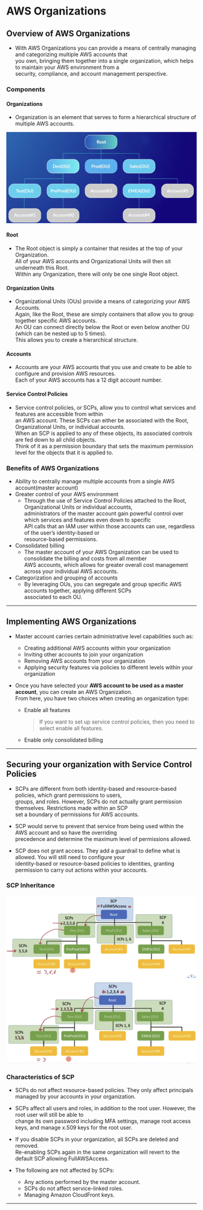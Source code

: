 # AWS Organizations

## Overview of AWS Organizations

- With AWS Organizations you can provide a means of centrally managing and categorizing multiple AWS accounts that  
  you own, bringing them together into a single organization, which helps to maintain your AWS environment from a  
  security, compliance, and account management perspective.

### Components

#### Organizations

- Organization is an element that serves to form a hierarchical structure of multiple AWS accounts.

![picture 1](/images/AWS_SAA_AWSORGA_1.png)

#### Root

- The Root object is simply a container that resides at the top of your Organization.  
  All of your AWS accounts and Organizational Units will then sit underneath this Root.  
  Within any Organization, there will only be one single Root object.

#### Organization Units

- Organizational Units (OUs) provide a means of categorizing your AWS Accounts.  
  Again, like the Root, these are simply containers that allow you to group together specific AWS accounts.  
  An OU can connect directly below the Root or even below another OU (which can be nested up to 5 times).  
  This allows you to create a hierarchical structure.

#### Accounts

- Accounts are your AWS accounts that you use and create to be able to configure and provision AWS resources.  
  Each of your AWS accounts has a 12 digit account number.

#### Service Control Policies

- Service control policies, or SCPs, allow you to control what services and features are accessible from within  
  an AWS account. These SCPs can either be associated with the Root, Organizational Units, or individual accounts.  
  When an SCP is applied to any of these objects, its associated controls are fed down to all child objects.  
  Think of it as a permission boundary that sets the maximum permission level for the objects that it is applied to.

### Benefits of AWS Organizations

- Ability to centrally manage multiple accounts from a single AWS account(master account)
- Greater control of your AWS environment
  - Through the use of Service Control Policies attached to the Root, Organizational Units or individual accounts,  
    administrators of the master account gain powerful control over which services and features even down to specific  
    API calls that an IAM user within those accounts can use, regardless of the user’s identity-based or  
    resource-based permissions.
- Consolidated billing
  - The master account of your AWS Organization can be used to consolidate the billing and costs from all member  
    AWS accounts, which allows for greater overall cost management across your individual AWS accounts.
- Categorization and grouping of accounts
  - By leveraging OUs, you can segregate and group specific AWS accounts together, applying different SCPs  
    associated to each OU.

---

## Implementing AWS Organizations

- Master account carries certain administrative level capabilities such as:

  - Creating additional AWS accounts within your organization
  - Inviting other accounts to join your organization
  - Removing AWS accounts from your organization
  - Applying security features via policies to different levels within your organization

- Once you have selected your **AWS account to be used as a master account**, you can create an AWS Organization.  
  From here, you have two choices when creating an organization type:
  - Enable all features
    > If you want to set up service control policies, then you need to select enable all features.
  - Enable only consolidated billing

---

## Securing your organization with Service Control Policies

- SCPs are different from both identity-based and resource-based policies, which grant permissions to users,  
  groups, and roles. However, SCPs do not actually grant permission themselves. Restrictions made within an SCP  
  set a boundary of permissions for AWS accounts.

- SCP would serve to prevent that service from being used within the AWS account and so have the overriding  
  precedence and determine the maximum level of permissions allowed.

- SCP does not grant access. They add a guardrail to define what is allowed. You will still need to configure your  
  identity-based or resource-based policies to identities, granting permission to carry out actions within your accounts.

### SCP Inheritance

![picture 2](/images/AWS_SAA_AWSORGA_2.png)
![picture 3](/images/AWS_SAA_AWSORGA_3.png)

### Characteristics of SCP

- SCPs do not affect resource-based policies. They only affect principals managed by your accounts in your organization.
- SCPs affect all users and roles, in addition to the root user. However, the root user will still be able to  
  change its own password including MFA settings, manage root access keys, and manage x.509 keys for the root user.
- If you disable SCPs in your organization, all SCPs are deleted and removed.  
  Re-enabling SCPs again in the same organization will revert to the default SCP allowing FullAWSAccess.

- The following are not affected by SCPs:
  - Any actions performed by the master account.
  - SCPs do not affect service-linked roles.
  - Managing Amazon CloudFront keys.

---
